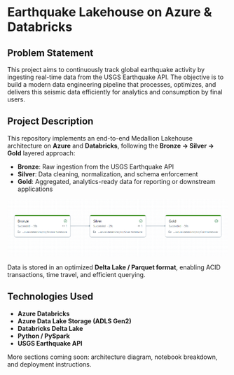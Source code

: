 # Earthquake Lakehouse on Azure & Databricks

## Problem Statement

This project aims to continuously track global earthquake activity by ingesting real-time data from the USGS Earthquake API. The objective is to build a modern data engineering pipeline that processes, optimizes, and delivers this seismic data efficiently for analytics and consumption by final users.

## Project Description

This repository implements an end-to-end Medallion Lakehouse architecture on **Azure** and **Databricks**, following the **Bronze → Silver → Gold** layered approach:

* **Bronze**: Raw ingestion from the USGS Earthquake API
* **Silver**: Data cleaning, normalization, and schema enforcement
* **Gold**: Aggregated, analytics-ready data for reporting or downstream applications

![pipeline graph.png](https://github.com/EnriqManComp/earthquake-lakehouse-azure-databricks/blob/master/pipeline%20graph.png)

Data is stored in an optimized **Delta Lake / Parquet format**, enabling ACID transactions, time travel, and efficient querying.

## Technologies Used

* **Azure Databricks**
* **Azure Data Lake Storage (ADLS Gen2)**
* **Databricks Delta Lake**
* **Python / PySpark**
* **USGS Earthquake API**

More sections coming soon: architecture diagram, notebook breakdown, and deployment instructions.

